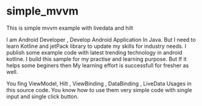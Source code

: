 # simple_mvvm
This is simple mvvm example with livedata and hilt

I am Android Developer , Develop Android Application In Java. But I need to learn Kotline and jetPack library to update my skills for industry needs. 
I publish some example code with latest trending technology in android kotline. I build this sample for my practise and learning purpose.
But If it helps some beginers then My learning effort is successfull for fresher as well.


You fing ViewModel, Hilt , ViewBinding , DataBinding , LiveData Usages in this source code.
You know how to use them very simple code with single input and single click button.





